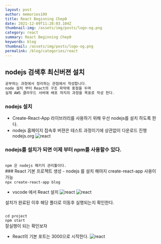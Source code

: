 ```yaml
---
layout: post
author: memories109
title: React Beginning Chep0
date: 2021-12-09T11:28:03.104Z
thumbnail-img: /assets/img/posts/logo-og.png
category: react
summary: React Beginning Chep0
keywords: blog
thumbnail: /assets/img/posts/logo-og.png
permalink: /blog/categories/react
---
```


## nodejs 검색후 최신버젼 설치
```jsx
공부하는 과정에서 정리하는 관점에서 작성합니다. 
node 설치 부터 React의 구조 파악에 중점을 두며 
실제 AWS 클라우드 서버에 배포 까지의 과정을 목표로 작성 한다. 
```
### nodejs 설치
- Create-React-App 라이브러리를 사용하기 위해 우선 nodejs를 설치 하도록 한다. 
- nodejs 홈페이지 접속후 버젼은 테스트 과정이기에 상관없이 다운로드 진행
 nodejs.org
  ![react](/assets/posts/img/reactsetting.png)
### nodejs를 설치가 되면 이제 부터 npm를 사용할수 있다.
<code class="highlighter-rouge">
npm 은 nodejs 패키지 관리툴이다. 
</code>
###  React 기본 프로젝트 생성
- nodejs 를 설치 해야지 create-react-app 사용이 가능
<code class="highlighter-rouge">
npx create-react-app blog 
</code>


- vscode 에서 React 설치
  ![react](/assets/posts/img/create-react-app.png)
  ![react](/assets/posts/img/setup.png)

 설치가 완료된 이후 해당 폴더로 이동후 실행되는지 확인한다.
 
<code class="highlighter-rouge">
cd project
npm start
</code>
잘실행이 되는 확인보자 

- React의 기본 포트는 3000으로 시작한다. 
![react](/assets/posts/img/localbasic.png)
